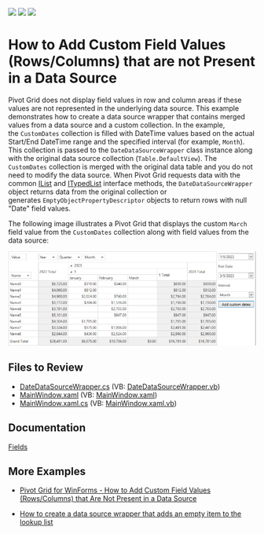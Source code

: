 <!-- default badges list -->
![](https://img.shields.io/endpoint?url=https://codecentral.devexpress.com/api/v1/VersionRange/128578327/22.2.2%2B)
[![](https://img.shields.io/badge/Open_in_DevExpress_Support_Center-FF7200?style=flat-square&logo=DevExpress&logoColor=white)](https://supportcenter.devexpress.com/ticket/details/T615806)
[![](https://img.shields.io/badge/📖_How_to_use_DevExpress_Examples-e9f6fc?style=flat-square)](https://docs.devexpress.com/GeneralInformation/403183)
<!-- default badges end -->

# How to Add Custom Field Values (Rows/Columns) that are not Present in a Data Source

Pivot Grid does not display field values in row and column areas if these values are not represented in the underlying data source. This example demonstrates how to create a data source wrapper that contains merged values ​​from a data source and a custom collection. In the example, the `CustomDates` collection is filled with DateTime values based on the actual Start/End DateTime range and the specified interval (for example, `Month`). This collection is passed to the `DateDataSourceWrapper` class instance along with the original data source collection (`Table.DefaultView`). The `CustomDates` collection is merged with the original data table and you do not need to modify the data source. When Pivot Grid requests data with the common [IList](https://msdn.microsoft.com/en-us/library/system.collections.ilist(v=vs.110).aspx) and [ITypedList](https://msdn.microsoft.com/en-us/library/system.componentmodel.itypedlist(v=vs.110).aspx) interface methods, the `DateDataSourceWrapper` object returns data from the original collection or generates `EmptyObjectPropertyDescriptor` objects to return rows with null "Date" field values.

The following image illustrates a Pivot Grid that displays the custom `March` field value from the `CustomDates` collection along with field values from the data source:

![Pivot Grid - Custom Field Values](./images/custom-field-values.png)

## Files to Review

* [DateDataSourceWrapper.cs](./CS/WpfApplication1/DateDataSourceWrapper.cs) (VB: [DateDataSourceWrapper.vb](./VB/WpfApplication1/DateDataSourceWrapper.vb))
* [MainWindow.xaml](./CS/WpfApplication1/MainWindow.xaml) (VB: [MainWindow.xaml](./VB/WpfApplication1/MainWindow.xaml))
* [MainWindow.xaml.cs](./CS/WpfApplication1/MainWindow.xaml.cs) (VB: [MainWindow.xaml.vb](./VB/WpfApplication1/MainWindow.xaml.vb))

## Documentation

[Fields](https://docs.devexpress.com/WPF/8024/controls-and-libraries/pivot-grid/fundamentals/fields)
## More Examples 

- [Pivot Grid for WinForms - How to Add Custom Field Values (Rows/Columns) that Are Not Present in a Data Source](https://github.com/DevExpress-Examples/how-to-add-custom-field-values-rows-columns-that-are-not-present-in-a-datasource-e4493)

- [How to create a data source wrapper that adds an empty item to the lookup list](https://github.com/DevExpress-Examples/how-to-create-a-data-source-wrapper-that-adds-an-empty-item-to-the-lookup-list-e1180)


